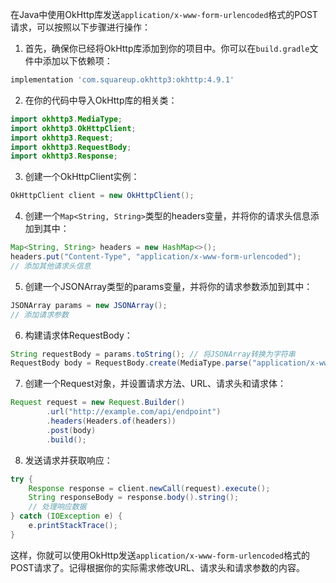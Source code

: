 在Java中使用OkHttp库发送`application/x-www-form-urlencoded`格式的POST请求，可以按照以下步骤进行操作：

1. 首先，确保你已经将OkHttp库添加到你的项目中。你可以在`build.gradle`文件中添加以下依赖项：

```groovy
implementation 'com.squareup.okhttp3:okhttp:4.9.1'
```

2. 在你的代码中导入OkHttp库的相关类：

```java
import okhttp3.MediaType;
import okhttp3.OkHttpClient;
import okhttp3.Request;
import okhttp3.RequestBody;
import okhttp3.Response;
```

3. 创建一个OkHttpClient实例：

```java
OkHttpClient client = new OkHttpClient();
```

4. 创建一个`Map<String, String>`类型的headers变量，并将你的请求头信息添加到其中：

```java
Map<String, String> headers = new HashMap<>();
headers.put("Content-Type", "application/x-www-form-urlencoded");
// 添加其他请求头信息
```

5. 创建一个JSONArray类型的params变量，并将你的请求参数添加到其中：

```java
JSONArray params = new JSONArray();
// 添加请求参数
```

6. 构建请求体RequestBody：

```java
String requestBody = params.toString(); // 将JSONArray转换为字符串
RequestBody body = RequestBody.create(MediaType.parse("application/x-www-form-urlencoded"), requestBody);
```

7. 创建一个Request对象，并设置请求方法、URL、请求头和请求体：

```java
Request request = new Request.Builder()
        .url("http://example.com/api/endpoint")
        .headers(Headers.of(headers))
        .post(body)
        .build();
```

8. 发送请求并获取响应：

```java
try {
    Response response = client.newCall(request).execute();
    String responseBody = response.body().string();
    // 处理响应数据
} catch (IOException e) {
    e.printStackTrace();
}
```

这样，你就可以使用OkHttp发送`application/x-www-form-urlencoded`格式的POST请求了。记得根据你的实际需求修改URL、请求头和请求参数的内容。